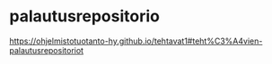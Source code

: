 # palautusrepositorio
https://ohjelmistotuotanto-hy.github.io/tehtavat1#teht%C3%A4vien-palautusrepositoriot
